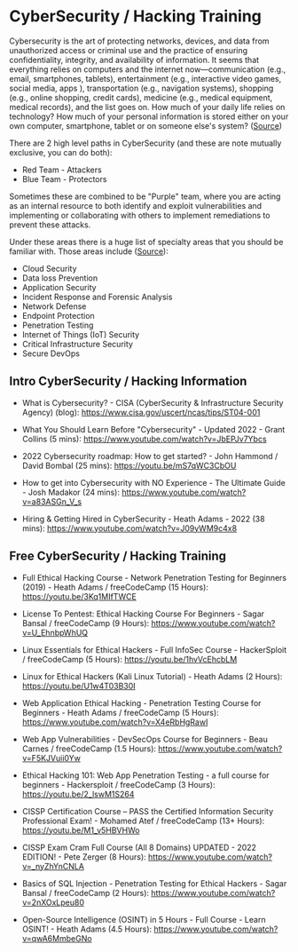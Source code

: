 # CyberSecurity / Hacking Training

Cybersecurity is the art of protecting networks, devices, and data from unauthorized access or criminal use and the practice of ensuring confidentiality, integrity, and availability of information. It seems that everything relies on computers and the internet now—communication (e.g., email, smartphones, tablets), entertainment (e.g., interactive video games, social media, apps ), transportation (e.g., navigation systems), shopping (e.g., online shopping, credit cards), medicine (e.g., medical equipment, medical records), and the list goes on. How much of your daily life relies on technology? How much of your personal information is stored either on your own computer, smartphone, tablet or on someone else's system? ([Source](https://www.cisa.gov/uscert/ncas/tips/ST04-001))

There are 2 high level paths in CyberSecurity (and these are note mutually exclusive, you can do both):

- Red Team - Attackers
- Blue Team - Protectors

Sometimes these are combined to be "Purple" team, where you are acting as an internal resource to both identify and exploit vulnerabilities and implementing or collaborating with others to implement remediations to prevent these attacks.

Under these areas there is a huge list of specialty areas that you should be familiar with. Those areas include ([Source](https://securitygladiators.com/cybersecurity/area/)):

- Cloud Security
- Data loss Prevention
- Application Security
- Incident Response and Forensic Analysis
- Network Defense
- Endpoint Protection
- Penetration Testing
- Internet of Things (IoT) Security
- Critical Infrastructure Security
- Secure DevOps

## Intro CyberSecurity / Hacking Information

- What is Cybersecurity? - CISA (CyberSecurity & Infrastructure Security Agency) (blog): https://www.cisa.gov/uscert/ncas/tips/ST04-001

- What You Should Learn Before "Cybersecurity" - Updated 2022 - Grant Collins (5 mins): https://www.youtube.com/watch?v=JbEPJv7Ybcs

- 2022 Cybersecurity roadmap: How to get started? - John Hammond / David Bombal (25 mins): https://youtu.be/mS7qWC3CbOU

- How to get into Cybersecurity with NO Experience - The Ultimate Guide - Josh Madakor (24 mins): https://www.youtube.com/watch?v=a83ASGn_V_s

- Hiring & Getting Hired in CyberSecurity - Heath Adams - 2022 (38 mins): https://www.youtube.com/watch?v=J09yWM9c4x8

## Free CyberSecurity / Hacking Training

- Full Ethical Hacking Course - Network Penetration Testing for Beginners (2019) - Heath Adams / freeCodeCamp (15 Hours): https://youtu.be/3Kq1MIfTWCE

- License To Pentest: Ethical Hacking Course For Beginners - Sagar Bansal / freeCodeCamp (9 Hours): https://www.youtube.com/watch?v=U_EhnbpWhUQ

- Linux Essentials for Ethical Hackers - Full InfoSec Course - HackerSploit / freeCodeCamp (5 Hours): https://youtu.be/1hvVcEhcbLM

- Linux for Ethical Hackers (Kali Linux Tutorial) - Heath Adams (2 Hours): https://youtu.be/U1w4T03B30I

- Web Application Ethical Hacking - Penetration Testing Course for Beginners - Heath Adams / freeCodeCamp (5 Hours): https://www.youtube.com/watch?v=X4eRbHgRawI

- Web App Vulnerabilities - DevSecOps Course for Beginners - Beau Carnes / freeCodeCamp (1.5 Hours): https://www.youtube.com/watch?v=F5KJVuii0Yw

- Ethical Hacking 101: Web App Penetration Testing - a full course for beginners - Hackersploit / freeCodeCamp (3 Hours): https://youtu.be/2_lswM1S264

- CISSP Certification Course – PASS the Certified Information Security Professional Exam! - Mohamed Atef / freeCodeCamp (13+ Hours): https://youtu.be/M1_v5HBVHWo

- CISSP Exam Cram Full Course (All 8 Domains) UPDATED - 2022 EDITION! - Pete Zerger (8 Hours): https://www.youtube.com/watch?v=_nyZhYnCNLA

- Basics of SQL Injection - Penetration Testing for Ethical Hackers - Sagar Bansal / freeCodeCamp (2 Hours): https://www.youtube.com/watch?v=2nXOxLpeu80

- Open-Source Intelligence (OSINT) in 5 Hours - Full Course - Learn OSINT! - Heath Adams (4.5 Hours): https://www.youtube.com/watch?v=qwA6MmbeGNo